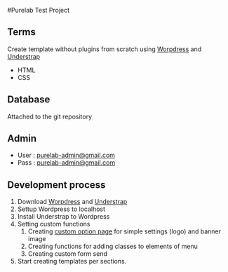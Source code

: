 #Purelab Test Project

## Terms
Create template without plugins from scratch using [Worpdress](https://it.wordpress.org/download/) and [Understrap](https://github.com/understrap/understrap)

- HTML
- CSS 

## Database
Attached to the git repository

## Admin
- User : purelab-admin@gmail.com
- Pass : purelab-admin@gmail.com

## Development process

1) Download [Worpdress](https://it.wordpress.org/download/) and [Understrap](https://github.com/understrap/understrap)
2) Settup Wordpress to localhost
3) Install  Understrap to Wordpress
4) Setting custom functions
    1) Creating [custom option page](/wp-admin/admin.php?page=media-selector) for simple settings (logo) and banner image
    2) Creating functions for adding classes to elements of menu
    3) Creating custom form send
5) Start creating templates per sections.

